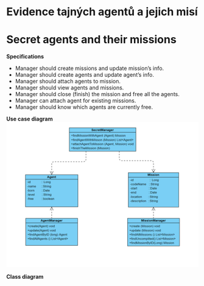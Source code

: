 # Evidence tajných agentů a jejich misí
# Secret agents and their missions

**Specifications**
 + Manager should create missions and update mission’s info.
 + Manager should create agents and update agent’s info.
 + Manager should attach agents to mission.
 + Manager should view agents and missions.
 + Manager should close (finish) the mission and free all the agents.
 + Manager can attach agent for existing missions.
 + Manager should know which agents are currently free.

**Use case diagram**
![Alt-текст](class.png "Class ")

**Class diagram**